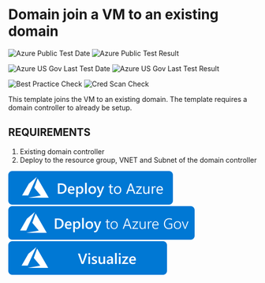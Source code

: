 # Domain join a VM to an existing domain

![Azure Public Test Date](https://azurequickstartsservice.blob.core.windows.net/badges/201-vm-domain-join/PublicLastTestDate.svg)
![Azure Public Test Result](https://azurequickstartsservice.blob.core.windows.net/badges/201-vm-domain-join/PublicDeployment.svg)

![Azure US Gov Last Test Date](https://azurequickstartsservice.blob.core.windows.net/badges/201-vm-domain-join/FairfaxLastTestDate.svg)
![Azure US Gov Last Test Result](https://azurequickstartsservice.blob.core.windows.net/badges/201-vm-domain-join/FairfaxDeployment.svg)

![Best Practice Check](https://azurequickstartsservice.blob.core.windows.net/badges/201-vm-domain-join/BestPracticeResult.svg)
![Cred Scan Check](https://azurequickstartsservice.blob.core.windows.net/badges/201-vm-domain-join/CredScanResult.svg)

This template joins the VM to an existing domain. The template requires a domain
controller to already be setup.

## REQUIREMENTS

1. Existing domain controller
2. Deploy to the resource group, VNET and Subnet of the domain controller

[![Deploy To Azure](https://raw.githubusercontent.com/Azure/azure-quickstart-templates/master/1-CONTRIBUTION-GUIDE/images/deploytoazure.svg?sanitize=true)](https://portal.azure.com/#create/Microsoft.Template/uri/https%3A%2F%2Fraw.githubusercontent.com%2FAzure%2Fazure-quickstart-templates%2Fmaster%2F201-vm-domain-join%2Fazuredeploy.json)
[![Deploy To Azure US Gov](https://raw.githubusercontent.com/Azure/azure-quickstart-templates/master/1-CONTRIBUTION-GUIDE/images/deploytoazuregov.svg?sanitize=true)](https://portal.azure.us/#create/Microsoft.Template/uri/https%3A%2F%2Fraw.githubusercontent.com%2FAzure%2Fazure-quickstart-templates%2Fmaster%2F201-vm-domain-join%2Fazuredeploy.json)
[![Visualize](https://raw.githubusercontent.com/Azure/azure-quickstart-templates/master/1-CONTRIBUTION-GUIDE/images/visualizebutton.svg?sanitize=true)](http://armviz.io/#/?load=https%3A%2F%2Fraw.githubusercontent.com%2FAzure%2Fazure-quickstart-templates%2Fmaster%2F201-vm-domain-join%2Fazuredeploy.json)

